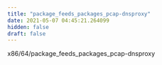 ```yaml
---
title: "package_feeds_packages_pcap-dnsproxy"
date: 2021-05-07 04:45:21.264099
hidden: false
draft: false
---
```


x86/64/package_feeds_packages_pcap-dnsproxy

